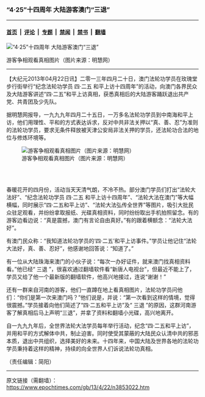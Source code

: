### “4‧25”十四周年 大陆游客澳门“三退”

---

#### [首页](../../../..?n3853022) &nbsp;|&nbsp; [评论](../../../../../epoch-comment?n3853022) &nbsp;|&nbsp; [专题](../../../../../epoch-special?n3853022) &nbsp;|&nbsp; [禁闻](../../../../../epoch-news?n3853022) &nbsp;|&nbsp; [禁书](../../../../../books?n3853022) &nbsp;|&nbsp; [翻墙](https://github.com/gfw-breaker/nogfw/blob/master/README.md?n3853022)


<div><img alt="“4‧25”十四周年 大陆游客澳门“三退”" class="attachment-djy_600_400 size-djy_600_400 wp-post-image" src="https://i.epochtimes.com/assets/uploads/2013/04/1304221015141992-600x400.jpg"/>
<div class="caption">
 <p>
  游客争相观看真相图片（图片来源：明慧网）
 </p>
</div></div><hr/><div class="post_content" id="artbody" itemprop="articleBody">
 <!-- article content begin -->
 <p>
  【大纪元2013年04月22日讯】二零一三年四月二十日，澳门法轮功学员在玫瑰堂步行街举行“纪念法轮功学员
  <ok href="https://www.epochtimes.com/gb/tag/%E5%9B%9B%E2%80%A7%E4%BA%8C%E4%BA%94.html">
   四‧二五
  </ok>
  和平上访十四周年”的活动，向澳门各界民众及大陆游客讲述“四‧二五”和平上访真相，获悉真相后的大陆游客踊跃退出共产党、共青团及少先队。
 </p>
 <p>
  据明慧网报导，一九九九年四月二十五日，一万多名法轮功学员到中南海和平上访，他们用理性、平和的方式表达诉求，反对中共非法关押以“真、善、忍”为准则的法轮功学员，要求无条件释放被天津公安局非法关押的学员，还法轮功合法的地位与修炼环境等。
 </p>
 <figure aria-describedby="caption-attachment-6700747" class="wp-caption aligncenter" id="attachment_6700747" style="width: 600px">
  <ok href=" https://i.epochtimes.com/assets/uploads/2013/04/1304221017171992-600x400.jpg" rel="noreferrer noopener" target="_blank">
   <img alt="游客争相观看真相图片（图片来源：明慧网）" class="size-large wp-image-6700747" src="https://i.epochtimes.com/assets/uploads/2013/04/1304221017171992-600x400.jpg" title="游客争相观看真相图片（图片来源：明慧网）"/>
  </ok>
  <br/><figcaption class="wp-caption-text" id="caption-attachment-6700747">
   游客争相观看真相图片（图片来源：明慧网）
  </figcaption><br/>
 </figure><br/>
 <p>
  春暖花开的四月份，活动当天天清气朗，不冷不热。部分澳门学员们打出“法轮大法好”、“纪念法轮功学员
  <ok href="https://www.epochtimes.com/gb/tag/%E5%9B%9B%E2%80%A7%E4%BA%8C%E4%BA%94.html">
   四‧二五
  </ok>
  和平上访十四周年”、“法轮大法在澳门”等大幅横幅，同时展示“四‧二五和平上访”、“法轮大法弘传全世界”等图片，吸引大批民众驻足观看，并纷纷拿取报纸、光碟真相资料，同时纷纷取出手机拍照留念。有的游客边看边说：“真是震撼，澳门有言论自由真好。”有的跟着横额念：“法轮大法好”。
 </p>
 <p>
  有澳门民众称：“我知道法轮功学员的‘四‧二五’和平上访事件。”学员让他记住“法轮大法好，真、善、忍好”，他感谢地回答说：“知道了。”
 </p>
 <p>
  有一位从大陆珠海来澳门的小伙子说：“每次一办好证件，就来澳门找真相资料看。”他已经“
  <ok href="https://www.epochtimes.com/gb/tag/%E4%B8%89%E9%80%80.html">
   三退
  </ok>
  ”，很喜欢通过翻墙软件看“新唐人电视台”，但最近不能上了，学员又给了他一个最新版的翻墙软件，他高兴地接过，连说“谢谢！”
 </p>
 <p>
  还有一群来自河南的游客，他们一直蹲在地上看真相图片，法轮功学员问他们：“你们是第一次来澳门吗？”他们说是，并说：“第一次看到这样的情境，觉得很震撼。”学员接着向他们简述了“四‧二五和平上访”及“
  <ok href="https://www.epochtimes.com/gb/tag/%E4%B8%89%E9%80%80.html">
   三退
  </ok>
  ”的原因，这群河南游客了解真相后马上声明“三退”，并拿了资料和翻墙小光碟，高兴地离开。
 </p>
 <p>
  自一九九九年后，全世界法轮大法学员每年举行活动，纪念“四‧二五和平上访”，并用和平的方式解体中共，制止迫害。同时使受其蒙蔽的大陆民众认清中共的邪恶本质，退出中共组织，选择美好的未来。十四年来，中国大陆及世界各地的法轮功学员秉持着这样的精神，持续的向全世界人们诉说法轮功真相。
 </p>
 <p>
  （责任编辑：简阳）
 </p>
 <!-- article content end -->
 <div id="below_article_ad">
 </div>
</div>


---

原文链接（需翻墙）：https://www.epochtimes.com/gb/13/4/22/n3853022.htm